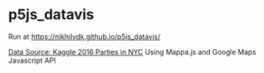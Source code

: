 # p5js_datavis
Run at https://nikhilvdk.github.io/p5js_datavis/

[Data Source: Kaggle 2016 Parties in NYC](https://www.kaggle.com/somesnm/partynyc/data)
Using Mappa.js and Google Maps Javascript API


